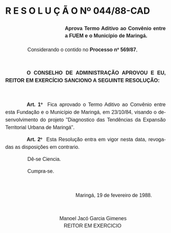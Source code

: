 <body lang=PT-BR style='tab-interval:35.4pt'>

<div class=Section1>

<h1>R E S O L U Ç Ã O Nº 044/88-CAD</h1>

<p class=MsoNormal style='margin-top:19.8pt;margin-right:0cm;margin-bottom:
18.0pt;margin-left:140.4pt;text-align:justify;line-height:17.4pt'><b><span
style='font-size:12.0pt;mso-bidi-font-size:10.0pt;font-family:Arial'>Aprova
Termo Aditivo ao Convênio entre a FUEM e o Município de Maringá.<o:p></o:p></span></b></p>

<p class=MsoNormal style='margin-left:52.2pt'><span style='font-size:12.0pt;
mso-bidi-font-size:10.0pt;font-family:Arial'>Considerando o contido no <b>Processo
nº 569/87</b>,<o:p></o:p></span></p>

<p class=MsoNormal style='line-height:18.0pt'><span style='font-size:12.0pt;
mso-bidi-font-size:10.0pt;font-family:Arial'><![if !supportEmptyParas]>&nbsp;<![endif]><o:p></o:p></span></p>

<p class=MsoNormal style='text-align:justify;text-indent:50.4pt;line-height:
18.0pt'><b><span style='font-size:12.0pt;mso-bidi-font-size:10.0pt;font-family:
Arial'>O CONSELHO DE ADMINISTRAÇÃO APROVOU E EU, REITOR EM EXERCÍCIO SANCIONO A
SEGUINTE RESOLUÇÃO:<o:p></o:p></span></b></p>

<p class=MsoNormal style='text-align:justify;line-height:18.0pt'><b><span
style='font-size:12.0pt;mso-bidi-font-size:10.0pt;font-family:Arial'><![if !supportEmptyParas]>&nbsp;<![endif]><o:p></o:p></span></b></p>

<p class=MsoNormal style='text-align:justify;text-indent:50.4pt;line-height:
18.0pt'><b><span style='font-size:12.0pt;mso-bidi-font-size:10.0pt;font-family:
Arial'>Art. 1º</span></b><span style='font-size:12.0pt;mso-bidi-font-size:10.0pt;
font-family:Arial'><span style="mso-spacerun: yes">  </span>Fica aprovado o
Termo Aditivo ao Con­vênio entre esta Fundação e o Município de Maringá, em
23/10/84, visando o desenvolvimento do projeto &quot;Diagnostico das Tendências
da Expansão Territorial Urbana de Maringá&quot;.<o:p></o:p></span></p>

<p class=MsoNormal style='text-align:justify;text-indent:50.4pt;line-height:
18.0pt'><b><span style='font-size:12.0pt;mso-bidi-font-size:10.0pt;font-family:
Arial'>Art. 2º</span></b><span style='font-size:12.0pt;mso-bidi-font-size:10.0pt;
font-family:Arial'><span style="mso-spacerun: yes">  </span>Esta Resolução
entra em vigor nesta data, revogadas as disposições em contrario.<o:p></o:p></span></p>

<p class=MsoNormal style='margin-left:52.2pt;text-align:justify;line-height:
18.0pt'><span lang=ES-TRAD style='font-size:12.0pt;mso-bidi-font-size:10.0pt;
font-family:Arial;mso-ansi-language:ES-TRAD'>Dê-se Ciencia.<o:p></o:p></span></p>

<p class=MsoNormal style='margin-left:52.2pt;text-align:justify;line-height:
18.0pt'><span style='font-size:12.0pt;mso-bidi-font-size:10.0pt;font-family:
Arial'>Cumpra-se.<o:p></o:p></span></p>

<p class=MsoNormal style='line-height:18.0pt'><span style='font-size:12.0pt;
mso-bidi-font-size:10.0pt;font-family:Arial'><![if !supportEmptyParas]>&nbsp;<![endif]><o:p></o:p></span></p>

<p class=MsoNormal style='margin-top:0cm;margin-right:0cm;margin-bottom:12.6pt;
margin-left:165.6pt;line-height:18.0pt'><span style='font-size:12.0pt;
mso-bidi-font-size:10.0pt;font-family:Arial'>Maringá, 19 de fevereiro de 1988.<o:p></o:p></span></p>

<p class=MsoNormal align=center style='text-align:center'><span
style='font-size:12.0pt;mso-bidi-font-size:10.0pt;font-family:Arial'><![if !supportEmptyParas]>&nbsp;<![endif]><o:p></o:p></span></p>

<p class=MsoNormal align=center style='margin-bottom:5.4pt;text-align:center;
text-indent:35.4pt;line-height:17.4pt'><span style='font-size:12.0pt;
mso-bidi-font-size:10.0pt;font-family:Arial'>Manoel Jacó Garcia Gimenes<br>
<span style="mso-spacerun: yes">          </span>REITOR EM EXERCICIO<o:p></o:p></span></p>

<p class=MsoNormal align=center style='margin-bottom:27.0pt;text-align:center'><span
style='font-size:12.0pt;mso-bidi-font-size:10.0pt;font-family:Arial'><![if !supportEmptyParas]>&nbsp;<![endif]><o:p></o:p></span></p>

<p class=MsoNormal><span style='font-size:12.0pt;mso-bidi-font-size:10.0pt;
font-family:Arial'><![if !supportEmptyParas]>&nbsp;<![endif]><o:p></o:p></span></p>

</div>

</body>

